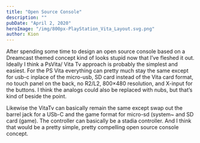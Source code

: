 ```yaml
---
title: "Open Source Console"
description: ""
pubDate: "April 2, 2020"
heroImage: "/img/800px-PlayStation_Vita_Layout.svg.png"
author: Kion
---
```


After spending some time to design an open source console based on a Dreamcast themed concept kind of looks stupid now that I’ve fleshed it out. Ideally I think a PsVita/ Vita Tv approach is probably the simplest and easiest. For the PS Vita everything can pretty much stay the same except for usb-c inplace of the micro-usb, SD card instead of the Vita card format, no touch panel on the back, no R2/L2, 800×480 resolution, and X-input for the buttons. I think the analogs could also be replaced with nubs, but that’s kind of beside the point.

Likewise the VitaTv can basically remain the same except swap out the barrel jack for a USb-C and the game format for micro-sd (system~ and SD card (game). The controller can basically be a stadia controller. And I think that would be a pretty simple, pretty compelling open source console concept.
